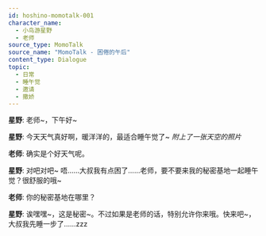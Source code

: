 ```yaml
---
id: hoshino-momotalk-001
character_name:
  - 小鸟游星野
  - 老师
source_type: MomoTalk
source_name: "MomoTalk - 困倦的午后"
content_type: Dialogue
topic:
  - 日常
  - 睡午觉
  - 邀请
  - 撒娇
---
```

**星野**: 老师~，下午好~

**星野**: 今天天气真好啊，暖洋洋的，最适合睡午觉了~ *附上了一张天空的照片*

**老师**: 确实是个好天气呢。

**星野**: 对吧对吧~ 唔……大叔我有点困了……老师，要不要来我的秘密基地一起睡午觉？很舒服的哦~

**老师**: 你的秘密基地在哪里？

**星野**: 诶嘿嘿~，这是秘密~。不过如果是老师的话，特别允许你来哦。快来吧~，大叔我先睡一步了……zzz
